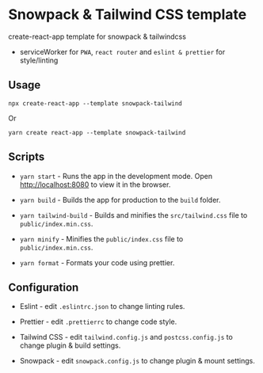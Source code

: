 # Snowpack & Tailwind CSS template
create-react-app template for snowpack & tailwindcss
+ serviceWorker for `PWA`, `react router` and `eslint & prettier` for style/linting

## Usage
```shell
npx create-react-app --template snowpack-tailwind
```
Or
```shell
yarn create react-app --template snowpack-tailwind
```

## Scripts

- `yarn start` - Runs the app in the development mode. Open [http://localhost:8080](http://localhost:8080) to view it in the browser.   

- `yarn build` - Builds the app for production to the `build` folder.    

- `yarn tailwind-build` - Builds and minifies the `src/tailwind.css` file to `public/index.min.css`.   

- `yarn minify` - Minifies the `public/index.css` file to `public/index.min.css`.   

- `yarn format` - Formats your code using prettier.   

## Configuration

- Eslint - edit `.eslintrc.json` to change linting rules.

- Prettier - edit `.prettierrc` to change code style.

- Tailwind CSS - edit `tailwind.config.js` and `postcss.config.js` to change plugin & build settings.

- Snowpack - edit `snowpack.config.js` to change plugin & mount settings.